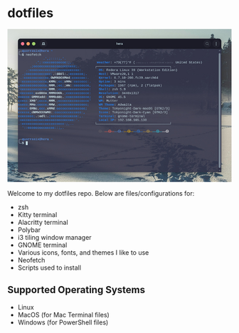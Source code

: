 # dotfiles

![Screenshot of my terminal](https://github.com/lmohesky/dotfiles/blob/main/screenshots/terminal-1.jpg)

Welcome to my dotfiles repo. Below are files/configurations for:

- zsh
- Kitty terminal
- Alacritty terminal
- Polybar
- i3 tiling window manager
- GNOME terminal
- Various icons, fonts, and themes I like to use
- Neofetch
- Scripts used to install

## Supported Operating Systems
* Linux
* MacOS (for Mac Terminal files)
* Windows (for PowerShell files)

